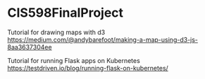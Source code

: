 # CIS598FinalProject

Tutorial for drawing maps with d3
https://medium.com/@andybarefoot/making-a-map-using-d3-js-8aa3637304ee

Tutorial for running Flask apps on Kubernetes
https://testdriven.io/blog/running-flask-on-kubernetes/